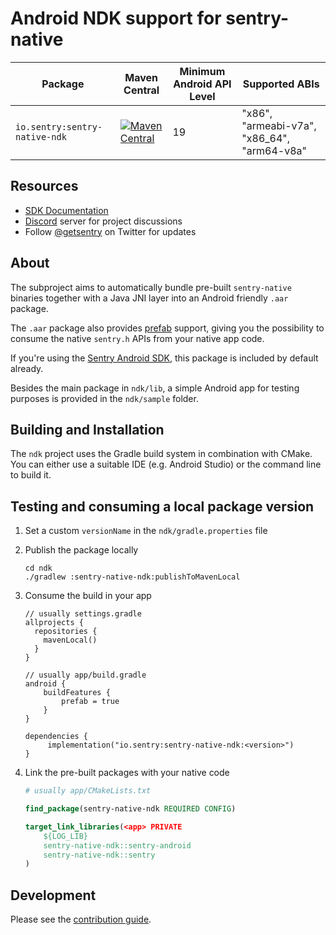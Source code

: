 # Android NDK support for sentry-native

| Package                       | Maven Central                                                                                                                                                                            | Minimum Android API Level | Supported ABIs                              |
|-------------------------------|------------------------------------------------------------------------------------------------------------------------------------------------------------------------------------------|---------------------------|---------------------------------------------|
| `io.sentry:sentry-native-ndk` | [![Maven Central](https://maven-badges.herokuapp.com/maven-central/io.sentry/sentry-native-ndk/badge.svg)](https://maven-badges.herokuapp.com/maven-central/io.sentry/sentry-native-ndk) | 19                        | "x86", "armeabi-v7a", "x86_64", "arm64-v8a" |

## Resources

- [SDK Documentation](https://docs.sentry.io/platforms/native/)
- [Discord](https://discord.gg/ez5KZN7) server for project discussions
- Follow [@getsentry](https://twitter.com/getsentry) on Twitter for updates

## About

The subproject aims to automatically bundle pre-built `sentry-native` binaries together with a Java JNI layer into an Android friendly `.aar` package.

The `.aar` package also provides [prefab](https://developer.android.com/build/native-dependencies?buildsystem=cmake) support, giving you the possibility to consume the native `sentry.h` APIs from your native app code.

If you're using the [Sentry Android SDK](https://docs.sentry.io/platforms/android/), this package is included by default already.

Besides the main package in `ndk/lib`, a simple Android app for testing purposes is provided in the `ndk/sample` folder.

## Building and Installation

The `ndk` project uses the Gradle build system in combination with CMake. You can either use a suitable IDE (e.g. Android Studio) or the command line to build it.

## Testing and consuming a local package version

1. Set a custom `versionName` in the `ndk/gradle.properties` file
2. Publish the package locally

   ```shell
   cd ndk
   ./gradlew :sentry-native-ndk:publishToMavenLocal
   ```

3. Consume the build in your app

   ```
   // usually settings.gradle
   allprojects {
     repositories {
       mavenLocal()
     }
   }

   // usually app/build.gradle
   android {
       buildFeatures {
           prefab = true
       }
   }

   dependencies {
        implementation("io.sentry:sentry-native-ndk:<version>")
   }
   ```

4. Link the pre-built packages with your native code

   ```cmake
   # usually app/CMakeLists.txt

   find_package(sentry-native-ndk REQUIRED CONFIG)

   target_link_libraries(<app> PRIVATE
       ${LOG_LIB}
       sentry-native-ndk::sentry-android
       sentry-native-ndk::sentry
   )
   ```

## Development

Please see the [contribution guide](../CONTRIBUTING.md).
